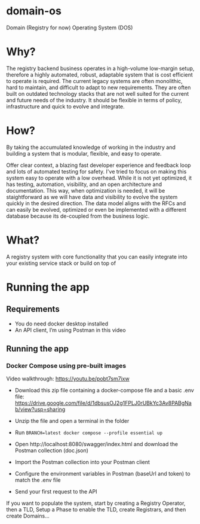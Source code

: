 # domain-os

Domain (Registry for now) Operating System (DOS)

 # Why?
 
 The registry backend business operates in a high-volume low-margin setup, therefore a highly automated, robust, adaptable system that is cost efficient to operate is required. 
 The current legacy systems are often monolithic, hard to maintain, and difficult to adapt to new requirements.
 They are often built on outdated technology stacks that are not well suited for the current and future needs of the industry.
 It should be flexible in terms of policy, infrastructure and quick to evolve and integrate. 

 # How?

By taking the accumulated knowledge of working in the industry and building a system that is modular, flexible, and easy to operate.


 Offer clear context, a blazing fast developer experience and feedback loop and lots of automated testing for safety.
 I've tried to focus on making this system easy to operate with a low overhead. While it is not yet optimized, it has testing, automation, visibility, and an open architecture and documentation.
 This way, when optimization is needed, it will be staightforward as we will have data and visibility to evolve the system quickly in the desired direction.
 The data model aligns with the RFCs and can easily be evolved, optimized or even be implemented with a different database because its de-coupled from the business logic.

  # What?
  A registry system with core functionality that you can easily integrate into your existing service stack or build on top of

# Running the app

## Requirements

* You do need docker desktop installed 
* An API client, I’m using Postman in this video

## Running the app

### Docker Compose using pre-built images

Video walkthrough: https://youtu.be/pobt7sm7ixw

* Download this zip file containing a docker-compose file and a basic .env file: https://drive.google.com/file/d/1dbsusOJ2g1FPLJ0rUBkYc3Av8PABgNab/view?usp=sharing
* Unzip the file and open a terminal in the folder
* Run `BRANCH=latest docker compose --profile essential up`

* Open http://localhost:8080/swagger/index.html and download the Postman collection (doc.json)
* Import the Postman collection into your Postman client
* Configure the environment variables in Postman (baseUrl and token) to match the .env file 
* Send your first request to the API

If you want to populate the system, start by creating a Registry Operator, then a TLD, Setup a Phase to enable the TLD, create Registrars, and then create Domains...



